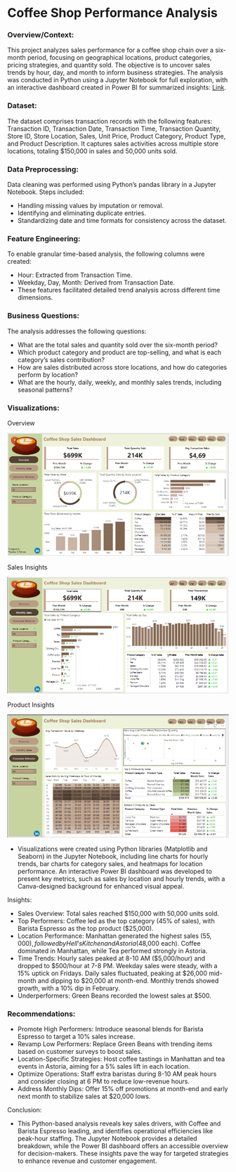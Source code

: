# Coffee Shop Performance Analysis


### Overview/Context:
This project analyzes sales performance for a coffee shop chain over a six-month period, focusing on geographical locations, product categories, pricing strategies, and quantity sold. The objective is to uncover sales trends by hour, day, and month to inform business strategies. The analysis was conducted in Python using a Jupyter Notebook for full exploration, with an interactive dashboard created in Power BI for summarized insights: [Link](https://app.powerbi.com/view?r=eyJrIjoiZjBhNDA1MTEtOThjOS00NTEzLTgwNjgtZjgwN2IzNzc3NGEyIiwidCI6IjAzNWEyYzY4LTc2YjQtNGViYS1hMTVhLWNiYmNhOTY4NjhjZCJ9).


### Dataset:
The dataset comprises transaction records with the following features: Transaction ID, Transaction Date, Transaction Time, Transaction Quantity, Store ID, Store Location, Sales, Unit Price, Product Category, Product Type, and Product Description. It captures sales activities across multiple store locations, totaling $150,000 in sales and 50,000 units sold.

### Data Preprocessing:
Data cleaning was performed using Python’s pandas library in a Jupyter Notebook. Steps included:  
- Handling missing values by imputation or removal.  
- Identifying and eliminating duplicate entries.  
- Standardizing date and time formats for consistency across the dataset.

### Feature Engineering:
To enable granular time-based analysis, the following columns were created:  
- Hour: Extracted from Transaction Time.  
- Weekday, Day, Month: Derived from Transaction Date.
- These features facilitated detailed trend analysis across different time dimensions.

### Business Questions:
The analysis addresses the following questions:  
- What are the total sales and quantity sold over the six-month period?  
- Which product category and product are top-selling, and what is each category’s sales contribution?  
- How are sales distributed across store locations, and how do categories perform by location?  
- What are the hourly, daily, weekly, and monthly sales trends, including seasonal patterns?

### Visualizations:

Overview

![Overview](https://github.com/brenden-DS/Coffee_Shop_Performance_Analysis/blob/main/coffee%20overview.PNG)

Sales Insights

![sales](https://github.com/brenden-DS/Coffee_Shop_Performance_Analysis/blob/main/coffee%20monthly%20sales.PNG)

Product Insights

![product](https://github.com/brenden-DS/Coffee_Shop_Performance_Analysis/blob/main/coffee%20consumer.PNG)

- Visualizations were created using Python libraries (Matplotlib and Seaborn) in the Jupyter Notebook, including line charts for hourly trends, bar charts for category sales, and heatmaps for location performance. An interactive Power BI dashboard was developed to present key metrics, such as sales by location and hourly trends, with a Canva-designed background for enhanced visual appeal.
  
Insights:  
- Sales Overview: Total sales reached $150,000 with 50,000 units sold.  
- Top Performers: Coffee led as the top category (45% of sales), with Barista Espresso as the top product ($25,000).  
- Location Performance: Manhattan generated the highest sales ($55,000), followed by Hell’s Kitchen and Astoria ($48,000 each). Coffee dominated in Manhattan, while Tea performed strongly in Astoria.  
- Time Trends: Hourly sales peaked at 8-10 AM ($5,000/hour) and dropped to $500/hour at 7-8 PM. Weekday sales were steady, with a 15% uptick on Fridays. Daily sales fluctuated, peaking at $26,000 mid-month 
   and dipping to $20,000 at month-end. Monthly trends showed growth, with a 10% dip in February.  
- Underperformers: Green Beans recorded the lowest sales at $500.

### Recommendations:  
- Promote High Performers: Introduce seasonal blends for Barista Espresso to target a 10% sales increase.  
- Revamp Low Performers: Replace Green Beans with trending items based on customer surveys to boost sales.  
- Location-Specific Strategies: Host coffee tastings in Manhattan and tea events in Astoria, aiming for a 5% sales lift in each location.  
- Optimize Operations: Staff extra baristas during 8-10 AM peak hours and consider closing at 6 PM to reduce low-revenue hours.  
- Address Monthly Dips: Offer 15% off promotions at month-end and early next month to stabilize sales at $20,000 lows.
  
Conclusion:
- This Python-based analysis reveals key sales drivers, with Coffee and Barista Espresso leading, and identifies operational efficiencies like peak-hour staffing. The Jupyter Notebook provides a detailed breakdown, while the Power BI dashboard offers an accessible overview for decision-makers. These insights pave the way for targeted strategies to enhance revenue and customer engagement.

